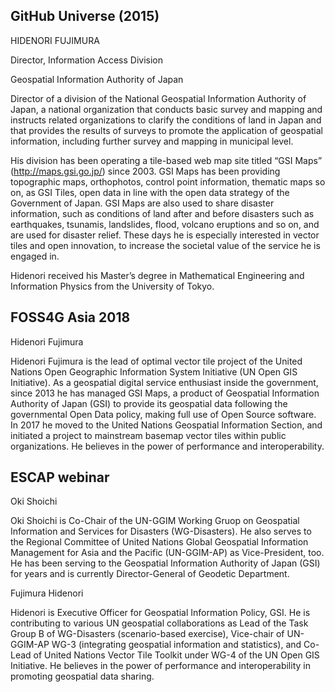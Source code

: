 ## GitHub Universe (2015)
HIDENORI FUJIMURA

Director, Information Access Division

Geospatial Information Authority of Japan
 
Director of a division of the National Geospatial Information Authority of Japan, a national organization that conducts basic survey and mapping and instructs related organizations to clarify the conditions of land in Japan and that provides the results of surveys to promote the application of geospatial information, including further survey and mapping in municipal level.
 
His division has been operating a tile-based web map site titled “GSI Maps” (http://maps.gsi.go.jp/) since 2003. GSI Maps has been providing topographic maps, orthophotos, control point information, thematic maps so on, as GSI Tiles, open data in line with the open data strategy of the Government of Japan.
GSI Maps are also used to share disaster information, such as conditions of land after and before disasters such as earthquakes, tsunamis, landslides, flood, volcano eruptions and so on, and are used for disaster relief. These days he is especially interested in vector tiles and open innovation, to increase the societal value of the service he is engaged in.
 
Hidenori received his Master’s degree in Mathematical Engineering and Information Physics from the University of Tokyo.

## FOSS4G Asia 2018
Hidenori Fujimura

Hidenori Fujimura is the lead of optimal vector tile project of the United Nations Open Geographic Information System Initiative (UN Open GIS Initiative). As a geospatial digital service enthusiast inside the government, since 2013 he has managed GSI Maps, a product of Geospatial Information Authority of Japan (GSI) to provide its geospatial data following the governmental Open Data policy, making full use of Open Source software. In 2017 he moved to the United Nations Geospatial Information Section, and initiated a project to mainstream basemap vector tiles within public organizations. He believes in the power of performance and interoperability.

## ESCAP webinar
Oki Shoichi

Oki Shoichi is Co-Chair of the UN-GGIM Working Gruop on Geospatial Information and Services for Disasters (WG-Disasters). He also serves to the Regional Committee of United Nations Global Geospatial Information Management for Asia and the Pacific (UN-GGIM-AP) as Vice-President, too. He has been serving to the Geospatial Information Authority of Japan (GSI) for years and is currently Director-General of Geodetic Department. 

Fujimura Hidenori

Hidenori is Executive Officer for Geospatial Information Policy, GSI. He is contributing to various UN geospatial collaborations as Lead of the Task Group B of WG-Disasters (scenario-based exercise), Vice-chair of UN-GGIM-AP WG-3 (integrating geospatial information and statistics), and Co-Lead of United Nations Vector Tile Toolkit under WG-4 of the UN Open GIS Initiative. He believes in the power of performance and interoperability in promoting geospatial data sharing. 
